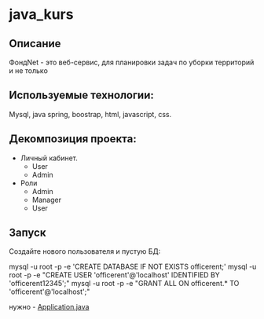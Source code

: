 # java_kurs
## Описание 
ФондNet - это веб-сервис, для планировки задач по уборки территорий и не только

## Используемые технологии:
Mysql, java spring, boostrap, html, javascript, css.

## Декомпозиция проекта:
- Личный кабинет.
    - User
    - Admin
- Роли
    - Admin
    - Manager
    - User

## Запуск
Создайте нового пользователя и пустую БД:

mysql -u root -p -e 'CREATE DATABASE IF NOT EXISTS officerent;'
mysql -u root -p -e "CREATE USER 'officerent'@'localhost' IDENTIFIED BY 'officerent12345';"
mysql -u root -p -e "GRANT ALL ON officerent.* TO 'officerent'@'localhost';"

нужно  - [Application.java](https://github.com/alex-s2222/java_kurs/tree/main/src/main/java/com/main/app)
